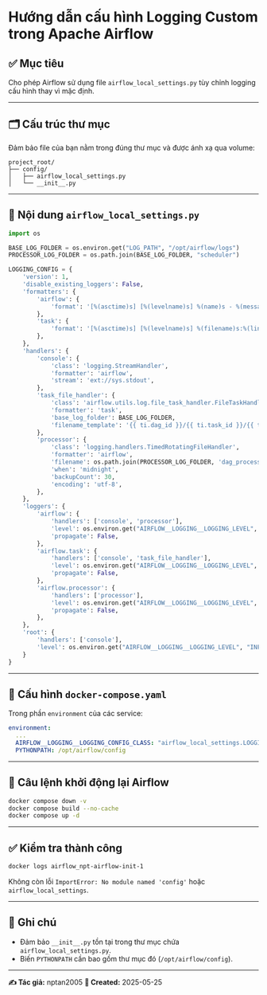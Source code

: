 
# Hướng dẫn cấu hình Logging Custom trong Apache Airflow

## ✅ Mục tiêu
Cho phép Airflow sử dụng file `airflow_local_settings.py` tùy chỉnh logging cấu hình thay vì mặc định.

---

## 🗂️ Cấu trúc thư mục

Đảm bảo file của bạn nằm trong đúng thư mục và được ánh xạ qua volume:

```
project_root/
├── config/
│   ├── airflow_local_settings.py
│   └── __init__.py
```

---

## 🔧 Nội dung `airflow_local_settings.py`

```python
import os

BASE_LOG_FOLDER = os.environ.get("LOG_PATH", "/opt/airflow/logs")
PROCESSOR_LOG_FOLDER = os.path.join(BASE_LOG_FOLDER, "scheduler")

LOGGING_CONFIG = {
    'version': 1,
    'disable_existing_loggers': False,
    'formatters': {
        'airflow': {
            'format': '[%(asctime)s] [%(levelname)s] %(name)s - %(message)s',
        },
        'task': {
            'format': '[%(asctime)s] [%(levelname)s] %(filename)s:%(lineno)d - %(message)s',
        },
    },
    'handlers': {
        'console': {
            'class': 'logging.StreamHandler',
            'formatter': 'airflow',
            'stream': 'ext://sys.stdout',
        },
        'task_file_handler': {
            'class': 'airflow.utils.log.file_task_handler.FileTaskHandler',
            'formatter': 'task',
            'base_log_folder': BASE_LOG_FOLDER,
            'filename_template': '{{ ti.dag_id }}/{{ ti.task_id }}/{{ ts }}/{{ try_number }}.log',
        },
        'processor': {
            'class': 'logging.handlers.TimedRotatingFileHandler',
            'formatter': 'airflow',
            'filename': os.path.join(PROCESSOR_LOG_FOLDER, 'dag_processor.log'),
            'when': 'midnight',
            'backupCount': 30,
            'encoding': 'utf-8',
        },
    },
    'loggers': {
        'airflow': {
            'handlers': ['console', 'processor'],
            'level': os.environ.get("AIRFLOW__LOGGING__LOGGING_LEVEL", "INFO"),
            'propagate': False,
        },
        'airflow.task': {
            'handlers': ['console', 'task_file_handler'],
            'level': os.environ.get("AIRFLOW__LOGGING__LOGGING_LEVEL", "INFO"),
            'propagate': False,
        },
        'airflow.processor': {
            'handlers': ['processor'],
            'level': os.environ.get("AIRFLOW__LOGGING__LOGGING_LEVEL", "INFO"),
            'propagate': False,
        },
    },
    'root': {
        'handlers': ['console'],
        'level': os.environ.get("AIRFLOW__LOGGING__LOGGING_LEVEL", "INFO"),
    }
}
```

---

## 🔄 Cấu hình `docker-compose.yaml`

Trong phần `environment` của các service:

```yaml
environment:
  ...
  AIRFLOW__LOGGING__LOGGING_CONFIG_CLASS: "airflow_local_settings.LOGGING_CONFIG"
  PYTHONPATH: /opt/airflow/config
```

---

## 🔁 Câu lệnh khởi động lại Airflow

```bash
docker compose down -v
docker compose build --no-cache
docker compose up -d
```

---

## ✅ Kiểm tra thành công

```bash
docker logs airflow_npt-airflow-init-1
```

Không còn lỗi `ImportError: No module named 'config'` hoặc `airflow_local_settings`.

---

## 📌 Ghi chú

- Đảm bảo `__init__.py` tồn tại trong thư mục chứa `airflow_local_settings.py`.
- Biến `PYTHONPATH` cần bao gồm thư mục đó (`/opt/airflow/config`).

---

**✍️ Tác giả:** nptan2005
**📅 Created:** 2025-05-25
